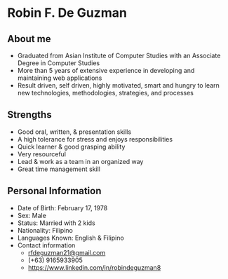 
# Robin F. De Guzman

## About me

- Graduated from Asian Institute of Computer Studies with an Associate Degree in Computer Studies
- More than 5 years of extensive experience in developing and maintaining web applications
- Result driven, self driven, highly motivated, smart and hungry to learn new technologies, methodologies, strategies, and processes


## Strengths

- Good oral, written, & presentation skills
- A high tolerance for stress and enjoys responsibilities
- Quick learner & good grasping ability
- Very resourceful
- Lead & work as a team in an organized way
- Great time management skill

## Personal Information

- Date of Birth: February 17, 1978
- Sex: Male
- Status: Married with 2 kids
- Nationality: Filipino
- Languages Known: English & Filipino
- Contact information
    - rfdeguzman21@gmail.com
    - (+63) 9165933905
    - <https://www.linkedin.com/in/robindeguzman8>

